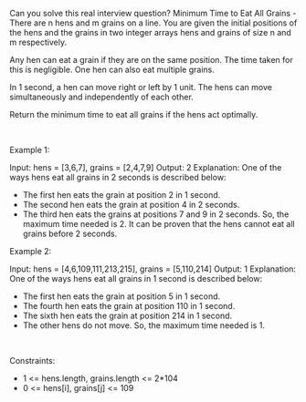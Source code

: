 Can you solve this real interview question? Minimum Time to Eat All Grains - There are n hens and m grains on a line. You are given the initial positions of the hens and the grains in two integer arrays hens and grains of size n and m respectively.

Any hen can eat a grain if they are on the same position. The time taken for this is negligible. One hen can also eat multiple grains.

In 1 second, a hen can move right or left by 1 unit. The hens can move simultaneously and independently of each other.

Return the minimum time to eat all grains if the hens act optimally.

 

Example 1:


Input: hens = [3,6,7], grains = [2,4,7,9]
Output: 2
Explanation: 
One of the ways hens eat all grains in 2 seconds is described below:
- The first hen eats the grain at position 2 in 1 second. 
- The second hen eats the grain at position 4 in 2 seconds. 
- The third hen eats the grains at positions 7 and 9 in 2 seconds. 
So, the maximum time needed is 2.
It can be proven that the hens cannot eat all grains before 2 seconds.

Example 2:


Input: hens = [4,6,109,111,213,215], grains = [5,110,214]
Output: 1
Explanation: 
One of the ways hens eat all grains in 1 second is described below:
- The first hen eats the grain at position 5 in 1 second. 
- The fourth hen eats the grain at position 110 in 1 second.
- The sixth hen eats the grain at position 214 in 1 second. 
- The other hens do not move. 
So, the maximum time needed is 1.


 

Constraints:

 * 1 <= hens.length, grains.length <= 2*104
 * 0 <= hens[i], grains[j] <= 109